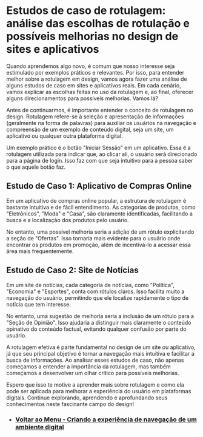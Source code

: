 # Estudos de caso de rotulagem: análise das escolhas de rotulação e possíveis melhorias no design de sites e aplicativos

Quando aprendemos algo novo, é comum que nosso interesse seja estimulado por exemplos práticos e relevantes. Por isso, para entender melhor sobre a rotulagem em design, vamos agora fazer uma análise de alguns estudos de caso em sites e aplicativos reais. Em cada cenário, vamos explicar as escolhas feitas no uso da rotulagem e, ao final, oferecer alguns direcionamentos para possíveis melhorias. Vamos lá?

Antes de continuarmos, é importante entender o conceito de rotulagem no design. Rotulagem refere-se à seleção e apresentação de informações (geralmente na forma de palavras) para auxiliar os usuários na navegação e compreensão de um exemplo de conteúdo digital, seja um site, um aplicativo ou qualquer outra plataforma digital.

Um exemplo prático é o botão "Iniciar Sessão" em um aplicativo. Essa é a rotulagem utilizada para indicar que, ao clicar ali, o usuário será direcionado para a página de login. Isso faz com que seja intuitivo para a pessoa saber o que aquele botão faz.

## Estudo de Caso 1: Aplicativo de Compras Online

Em um aplicativo de compras online popular, a estrutura de rotulagem é bastante intuitiva e de fácil entendimento. As categorias de produtos, como "Eletrônicos", "Moda" e "Casa", são claramente identificadas, facilitando a busca e a localização dos produtos pelo usuário.

No entanto, uma possível melhoria seria a adição de um rótulo explicitando a seção de "Ofertas". Isso tornaria mais evidente para o usuário onde encontrar os produtos em promoção, além de incentivá-lo a acessar essa área mais frequentemente.

## Estudo de Caso 2: Site de Notícias

Em um site de notícias, cada categoria de notícias, como "Política", "Economia" e "Esportes", conta com rótulos claros. Isso facilita muito a navegação do usuário, permitindo que ele localize rapidamente o tipo de notícia que tem interesse.

No entanto, uma sugestão de melhoria seria a inclusão de um rótulo para a "Seção de Opinião". Isso ajudaria a distinguir mais claramente o conteúdo opinativo do conteúdo factual, evitando qualquer confusão por parte do usuário.

A rotulagem efetiva é parte fundamental no design de um site ou aplicativo, já que seu principal objetivo é tornar a navegação mais intuitiva e facilitar a busca de informações. Ao analisar esses estudos de caso, não apenas começamos a entender a importância da rotulagem, mas também começamos a desenvolver um olhar crítico para possíveis melhorias.

Espero que isso te motive a aprender mais sobre rotulagem e como ela pode ser aplicada para melhorar a experiência do usuário em plataformas digitais. Continue explorando, aprendendo e aprofundando seus conhecimentos neste fascinante campo do design!

- ### [Voltar ao Menu - Criando a experiência de navegação de um ambiente digital](../menu.md)
